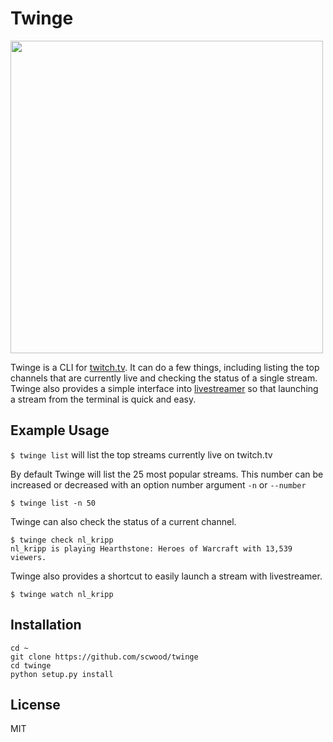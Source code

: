 # Twinge

<img src='https://cloud.githubusercontent.com/assets/9126138/7556636/cacd7c58-f737-11e4-80a5-531438c65837.png' width="500px">

Twinge is a CLI for [twitch.tv](http://twitch.tv). It can do a few things, including listing the top channels that are currently live and checking the status of a single stream. Twinge also provides a simple interface into [livestreamer](https://github.com/chrippa/livestreamer) so that launching a stream from the terminal is quick and easy.

## Example Usage

`$ twinge list` will list the top streams currently live on twitch.tv

By default Twinge will list the 25 most popular streams. This number can be increased or decreased with an option number argument `-n` or `--number`

`$ twinge list -n 50`

Twinge can also check the status of a current channel. 

```
$ twinge check nl_kripp
nl_kripp is playing Hearthstone: Heroes of Warcraft with 13,539 viewers.
```

Twinge also provides a shortcut to easily launch a stream with livestreamer.

```
$ twinge watch nl_kripp
```

## Installation 

```
cd ~
git clone https://github.com/scwood/twinge
cd twinge 
python setup.py install
```

## License

MIT
